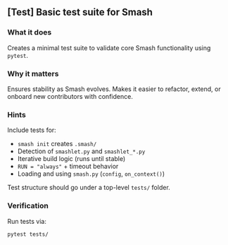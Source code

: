 ## [Test] Basic test suite for Smash

### What it does

Creates a minimal test suite to validate core Smash functionality using `pytest`.

### Why it matters

Ensures stability as Smash evolves. Makes it easier to refactor, extend, or onboard new contributors with confidence.

### Hints

Include tests for:

- `smash init` creates `.smash/`
- Detection of `smashlet.py` and `smashlet_*.py`
- Iterative build logic (runs until stable)
- `RUN = "always"` + timeout behavior
- Loading and using `smash.py` (`config`, `on_context()`)

Test structure should go under a top-level `tests/` folder.

### Verification

Run tests via:

```bash
pytest tests/
```
